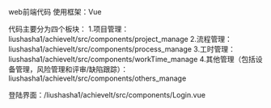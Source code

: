 web前端代码
使用框架：Vue

代码主要分为四个板块：
1.项目管理：liushasha1/achievelt/src/components/project_manage
2.流程管理：liushasha1/achievelt/src/components/process_manage
3.工时管理：liushasha1/achievelt/src/components/workTime_manage
4.其他管理（包括设备管理，风险管理和评审/缺陷跟踪）：liushasha1/achievelt/src/components/others_manage


登陆界面：/liushasha1/achievelt/src/components/Login.vue

